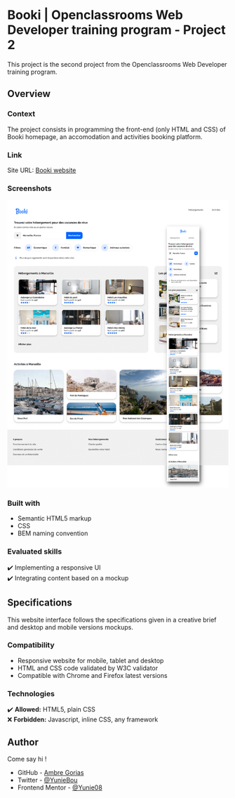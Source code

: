 
# Booki | Openclassrooms Web Developer training program - Project 2

This project is the second project from the Openclassrooms Web Developer training program.


## Overview
### Context

The project consists in programming the front-end (only HTML and CSS) of Booki homepage, an accomodation and activities booking platform.

### Link

Site URL: [Booki website](https://yunie08.github.io/booki-website/)

### Screenshots

![Booki website Screenshot](./images/website-screenshot.png)


### Built with

- Semantic HTML5 markup
- CSS
- BEM naming convention

### Evaluated skills

:heavy_check_mark:  Implementing a responsive UI  
:heavy_check_mark:  Integrating content based on a mockup  


## Specifications
This website interface follows the specifications given in a creative brief and desktop and mobile versions mockups.

### Compatibility

- Responsive website for mobile, tablet and desktop
- HTML and CSS code validated by W3C validator
- Compatible with Chrome and Firefox latest versions

### Technologies

:heavy_check_mark:  __Allowed:__ HTML5, plain CSS  
:x: __Forbidden:__ Javascript, inline CSS, any framework  


## Author

Come say hi ! 

- GitHub - [Ambre Gorias](https://github.com/Yunie08)
- Twitter - [@YunieBou](https://www.twitter.com/YunieBou)
- Frontend Mentor - [@Yunie08](https://www.frontendmentor.io/profile/Yunie08)

